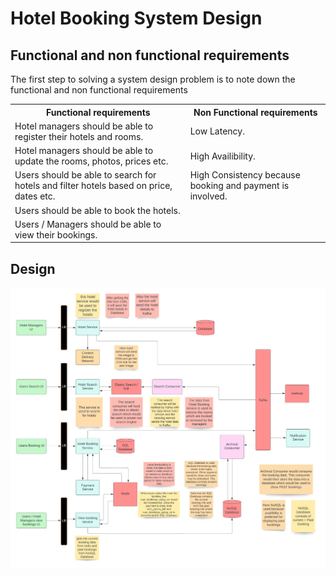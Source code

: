# Hotel Booking System Design

## Functional and non functional requirements
The first step to solving a system design problem is to note down the functional and non functional requirements

<table>
  <tr>
    <th>
      Functional requirements
    </th>
    <th>
      Non Functional requirements
    </th>
  </tr>
  
  <tr>
    <td>
      Hotel managers should be able to register their hotels and rooms.
    </td>
    <td>
      Low Latency.
    </td>
  </tr>

  <tr>
    <td>
      Hotel managers should be able to update the rooms, photos, prices etc.
    </td>
    <td>
      High Availibility.
    </td>
  </tr>
  
  <tr>
    <td>
      Users should be able to search for hotels and filter hotels based on price, dates etc.
    </td>
    <td>
      High Consistency because booking and payment is involved.
    </td>
  </tr>
  
   <tr>
    <td>
      Users should be able to book the hotels.
    </td>
    <td>
    </td>
  </tr>
 
   <tr>
    <td>
      Users / Managers should be able to view their bookings.
    </td>
    <td>
    </td>
  </tr>

</table>

## Design
![Iteration 1](https://github.com/arhankundu99/System-Design/blob/main/Hotel%20Booking%20System/images/Hotel%20Booking%20Design%20Iteration%202.jpeg)
